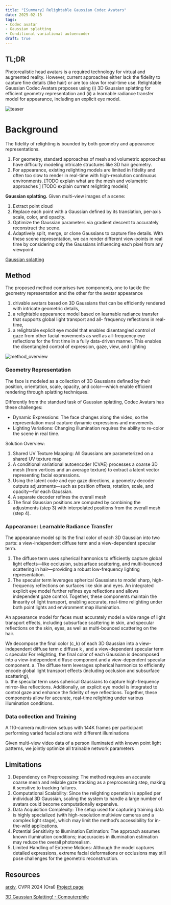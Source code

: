 ```yaml
---
title: "[Summary] Relightable Gaussian Codec Avatars"
date: 2025-02-15
tags: 
- Codec avatar
- Gaussian splatting 
- Conditional variational autoencoder
draft: true 
---
```


## TL;DR 
Photorealistic head avatars is a required technology for virtual and augmented reality.
However, current approaches either lack the fidelity to capture fine details (like hair) or are too slow for real-time use.
Relightable Gaussian Codec Avatars proposes using (i) 3D Gaussian splatting for efficient geometry representation and (ii) a learnable radiance transfer model for appearance, including an explicit eye model.

![teaser](/posts/20250228_relightable_gaussian_codec_avatars/teaser.png)


# Background 
The fidelity of relighting is bounded by both geometry and appearance representations. 
1. For geometry, standard approaches of mesh and volumetric approaches have difficulty modeling intricate structures like 3D hair geometry. 
2. For appearance, existing relighting models are limited in fidelity and often too slow to render in real-time with high-resolution continuous environments.
[TODO explain what are the mesh and volumetric approaches  ]
[TODO explain current relighting models]


**Gaussian splatting.** Given multi-view images of a scene:
1. Extract point cloud
2. Replace each point with a Gaussian defined by its translation, per-axis scale, color, and opacity.
3. Optimize the Gaussian parameters via gradient descent to accurately reconstruct the scene.
4. Adaptively split, merge, or clone Gaussians to capture fine details.
With these scene representation, we can render different view-points in real time by considering only the Gaussians influencing each pixel from any viewpoint.

[Gaussian splatting](https://miro.medium.com/v2/resize:fit:720/format:webp/0*rT4bEjhOZyCUqBuR)


## Method
The proposed method comprises two components, one to tackle the geometry representation and the other for the avatar appearance
1. drivable avatars based on 3D Gaussians that can be efficiently rendered with intricate geometric details, 
2. a relightable appearance model based on learnable radiance transfer that supports global light transport and all- frequency reflections in real-time, 
3. a relightable explicit eye model that enables disentangled control of gaze from other facial movements as well as all-frequency eye reflections for the first time in a fully data-driven manner.
This enables the disentangled control of expression, gaze, view, and lighting


![method_overview](/posts/20250228_relightable_gaussian_codec_avatars/method_overview.png)

### Geometry Representation
The face is modeled as a collection of 3D Gaussians  defined by their position, orientation, scale, opacity, and color—which enable efficient rendering through splatting techniques.

Differently from the standard task of Gaussian splatting, Codec Avatars has these challenges:
* Dynamic Expressions: The face changes along the video, so the representation must capture dynamic expressions and movements.
* Lighting Variations: Changing illumination requires the ability to re-color the scene in real time.

Solution Overview:
1. Shared UV Texture Mapping: All Gaussians are parameterized on a shared UV texture map
2. A conditional variational autoencoder (CVAE) processes a coarse 3D mesh (from vertices and an average texture) to extract a latent vector representing facial expressions.
3. Using the latent code and eye gaze directions, a geometry decoder outputs adjustments—such as position offsets, rotation, scale, and opacity—for each Gaussian.
4. A separate decoder refines the overall mesh
5. The final Gaussian positions are computed by combining the adjustments (step 3) with interpolated positions from the overall mesh (step 4).


### Appearance: Learnable Radiance Transfer
The appearance model splits the final color of each 3D Gaussian into two parts: a view-independent diffuse term and a view-dependent specular term. 
1. The diffuse term uses spherical harmonics to efficiently capture global light effects—like occlusion, subsurface scattering, and multi-bounced scattering in hair—providing a robust low-frequency lighting representation. 
2. The specular term leverages spherical Gaussians to model sharp, high-frequency reflections on surfaces like skin and eyes. An integrated explicit eye model further refines eye reflections and allows independent gaze control. 
Together, these components maintain the linearity of light transport, enabling accurate, real-time relighting under both point lights and environment map illumination.


An appearance model for faces must accurately model a wide range of light transport effects, including subsurface scattering in skin, and specular reflections on the skin, eyes, as well as multi-bounced scattering on the hair.

We decompose the final color \(c_k\) of each 3D Gaussian into a view-independent diffuse term c diffuse k , and a view-dependent specular term c specular
For relighting, the final color of each Gaussian is decomposed into a view-independent diffuse component and a view-dependent specular component. 
   a. The diffuse term leverages spherical harmonics to efficiently encode global light transport effects (including occlusion and subsurface scattering),  
   b. the specular term uses spherical Gaussians to capture high-frequency mirror-like reflections. Additionally, an explicit eye model is integrated to control gaze and enhance the fidelity of eye reflections. 
Together, these components allow for accurate, real-time relighting under various illumination conditions.


### Data collection and Training
A 110-camera multi-view setups with 144K frames per participant performing varied facial actions with different illuminations

Given multi-view video data of a person illuminated with known point light patterns, we jointly optimize all trainable
network parameters




## Limitations
1. Dependency on Preprocessing:
The method requires an accurate coarse mesh and reliable gaze tracking as a preprocessing step, making it sensitive to tracking failures.
2. Computational Scalability:
Since the relighting operation is applied per individual 3D Gaussian, scaling the system to handle a large number of avatars could become computationally expensive.
3. Data Acquisition Complexity:
The setup used for capturing training data is highly specialized (with high-resolution multiview cameras and a complex light stage), which may limit the method’s accessibility for in-the-wild applications.
4. Potential Sensitivity to Illumination Estimation:
The approach assumes known illumination conditions; inaccuracies in illumination estimation may reduce the overall photorealism.
5. Limited Handling of Extreme Motions:
Although the model captures detailed expressions, extreme facial deformations or occlusions may still pose challenges for the geometric reconstruction.



## Resources
[arxiv](https://arxiv.org/abs/2312.03704), CVPR 2024 (Oral)
[Project page](https://shunsukesaito.github.io/rgca/)

[3D Gaussian Splatting! - Computerphile](https://www.youtube.com/watch?v=VkIJbpdTujE)